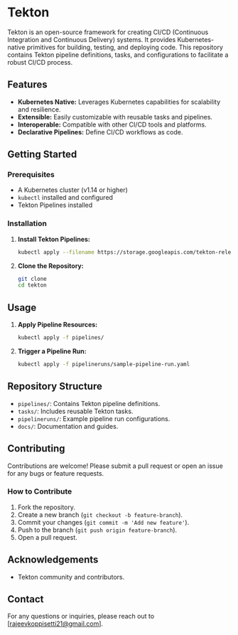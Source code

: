 # Tekton

Tekton is an open-source framework for creating CI/CD (Continuous Integration and Continuous Delivery) systems. It provides Kubernetes-native primitives for building, testing, and deploying code. This repository contains Tekton pipeline definitions, tasks, and configurations to facilitate a robust CI/CD process.

## Features

- **Kubernetes Native:** Leverages Kubernetes capabilities for scalability and resilience.
- **Extensible:** Easily customizable with reusable tasks and pipelines.
- **Interoperable:** Compatible with other CI/CD tools and platforms.
- **Declarative Pipelines:** Define CI/CD workflows as code.

## Getting Started

### Prerequisites

- A Kubernetes cluster (v1.14 or higher)
- `kubectl` installed and configured
- Tekton Pipelines installed

### Installation

1. **Install Tekton Pipelines:**
    ```sh
    kubectl apply --filename https://storage.googleapis.com/tekton-releases/pipeline/latest/release.yaml
    ```

2. **Clone the Repository:**
    ```sh
    git clone 
    cd tekton
    ```

## Usage

1. **Apply Pipeline Resources:**
    ```sh
    kubectl apply -f pipelines/
    ```

2. **Trigger a Pipeline Run:**
    ```sh
    kubectl apply -f pipelineruns/sample-pipeline-run.yaml
    ```

## Repository Structure

- `pipelines/`: Contains Tekton pipeline definitions.
- `tasks/`: Includes reusable Tekton tasks.
- `pipelineruns/`: Example pipeline run configurations.
- `docs/`: Documentation and guides.

## Contributing

Contributions are welcome! Please submit a pull request or open an issue for any bugs or feature requests.

### How to Contribute

1. Fork the repository.
2. Create a new branch (`git checkout -b feature-branch`).
3. Commit your changes (`git commit -m 'Add new feature'`).
4. Push to the branch (`git push origin feature-branch`).
5. Open a pull request.

## Acknowledgements

- Tekton community and contributors.

## Contact

For any questions or inquiries, please reach out to [rajeevkoppisetti21@gmail.com].
